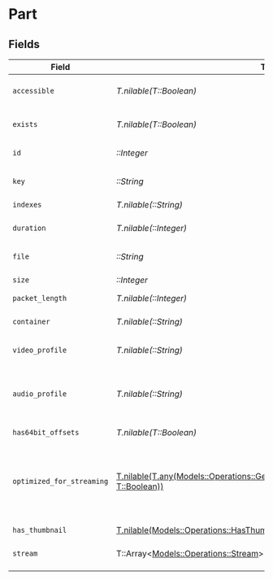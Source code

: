 # Part


## Fields

| Field                                                                                                                                                        | Type                                                                                                                                                         | Required                                                                                                                                                     | Description                                                                                                                                                  | Example                                                                                                                                                      |
| ------------------------------------------------------------------------------------------------------------------------------------------------------------ | ------------------------------------------------------------------------------------------------------------------------------------------------------------ | ------------------------------------------------------------------------------------------------------------------------------------------------------------ | ------------------------------------------------------------------------------------------------------------------------------------------------------------ | ------------------------------------------------------------------------------------------------------------------------------------------------------------ |
| `accessible`                                                                                                                                                 | *T.nilable(T::Boolean)*                                                                                                                                      | :heavy_minus_sign:                                                                                                                                           | Indicates if the part is accessible.                                                                                                                         | true                                                                                                                                                         |
| `exists`                                                                                                                                                     | *T.nilable(T::Boolean)*                                                                                                                                      | :heavy_minus_sign:                                                                                                                                           | Indicates if the part exists.                                                                                                                                | true                                                                                                                                                         |
| `id`                                                                                                                                                         | *::Integer*                                                                                                                                                  | :heavy_check_mark:                                                                                                                                           | Unique part identifier.                                                                                                                                      | 418385                                                                                                                                                       |
| `key`                                                                                                                                                        | *::String*                                                                                                                                                   | :heavy_check_mark:                                                                                                                                           | Key to access this part.                                                                                                                                     | /library/parts/418385/1735864239/file.mkv                                                                                                                    |
| `indexes`                                                                                                                                                    | *T.nilable(::String)*                                                                                                                                        | :heavy_minus_sign:                                                                                                                                           | N/A                                                                                                                                                          | sd                                                                                                                                                           |
| `duration`                                                                                                                                                   | *T.nilable(::Integer)*                                                                                                                                       | :heavy_minus_sign:                                                                                                                                           | Duration of the part in milliseconds.                                                                                                                        | 9610350                                                                                                                                                      |
| `file`                                                                                                                                                       | *::String*                                                                                                                                                   | :heavy_check_mark:                                                                                                                                           | File path for the part.                                                                                                                                      | /mnt/Movies_1/W/Wicked (2024).mkv                                                                                                                            |
| `size`                                                                                                                                                       | *::Integer*                                                                                                                                                  | :heavy_check_mark:                                                                                                                                           | File size in bytes.                                                                                                                                          | 30649952104                                                                                                                                                  |
| `packet_length`                                                                                                                                              | *T.nilable(::Integer)*                                                                                                                                       | :heavy_minus_sign:                                                                                                                                           | N/A                                                                                                                                                          | 188                                                                                                                                                          |
| `container`                                                                                                                                                  | *T.nilable(::String)*                                                                                                                                        | :heavy_minus_sign:                                                                                                                                           | Container format of the part.                                                                                                                                | mkv                                                                                                                                                          |
| `video_profile`                                                                                                                                              | *T.nilable(::String)*                                                                                                                                        | :heavy_minus_sign:                                                                                                                                           | Video profile for the part.                                                                                                                                  | main 10                                                                                                                                                      |
| `audio_profile`                                                                                                                                              | *T.nilable(::String)*                                                                                                                                        | :heavy_minus_sign:                                                                                                                                           | The audio profile used for the media (e.g., DTS, Dolby Digital, etc.).                                                                                       | dts                                                                                                                                                          |
| `has64bit_offsets`                                                                                                                                           | *T.nilable(T::Boolean)*                                                                                                                                      | :heavy_minus_sign:                                                                                                                                           | N/A                                                                                                                                                          | false                                                                                                                                                        |
| `optimized_for_streaming`                                                                                                                                    | [T.nilable(T.any(Models::Operations::GetRecentlyAddedOptimizedForStreaming1, T::Boolean))](../../models/operations/getrecentlyaddedoptimizedforstreaming.md) | :heavy_minus_sign:                                                                                                                                           | Has this media been optimized for streaming. NOTE: This can be 0, 1, false or true                                                                           |                                                                                                                                                              |
| `has_thumbnail`                                                                                                                                              | [T.nilable(Models::Operations::HasThumbnail)](../../models/operations/hasthumbnail.md)                                                                       | :heavy_minus_sign:                                                                                                                                           | N/A                                                                                                                                                          | 1                                                                                                                                                            |
| `stream`                                                                                                                                                     | T::Array<[Models::Operations::Stream](../../models/operations/stream.md)>                                                                                    | :heavy_minus_sign:                                                                                                                                           | An array of streams for this part.                                                                                                                           |                                                                                                                                                              |